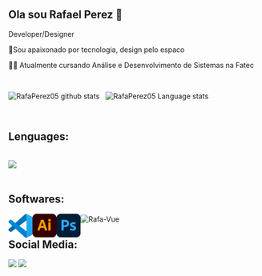 ## Ola sou Rafael Perez 👋
Developer/Designer
<p>🌠Sou apaixonado por tecnologia, design pelo espaco</p>
<p>👨‍🎓 Atualmente cursando Análise e Desenvolvimento de Sistemas na Fatec</p>
<br>

![RafaPerez05 github stats](https://github-readme-stats.vercel.app/api?username=RafaPerez05&show_icons=true&line_height=40&title_color=FFFFFF&icon_color=FFFFFF&text_color=FFFFFF&bg_color=0D1117)&nbsp;&nbsp;
![RafaPerez05 Language stats](https://github-readme-stats-eight-theta.vercel.app/api/top-langs/?username=RafaPerez05&showcolor=FFFFFF&icon_color=FFFFFF&text_color=FFFFFF&bg_color=0D1117)

<br>

## Lenguages:
<div style="display: inline_block"><br>
   <img src="https://skillicons.dev/icons?i=html,css,javascript,php,cs,vue,mysql,mongodb,github" />
</div>
<br>

## Softwares:

<img align="left" alt="Visual Studio Code" width="48px" src="https://raw.githubusercontent.com/github/explore/80688e429a7d4ef2fca1e82350fe8e3517d3494d/topics/visual-studio-code/visual-studio-code.png" />
<a href="https://www.adobe.com/in/products/illustrator.html" target="_blank"> <img align="left" alt="Illustrator" width="48px" src="https://github.com/Aakarsh-B/trying-repos/blob/master/illustrator.png?raw=true"/> </a> 
<a href="https://www.photoshop.com/en" target="_blank"> <img align="left" alt="Photoshop" width="48px" src="https://github.com/Aakarsh-B/trying-repos/blob/master/photoshop.png?raw=true"/> </a>
<img align="center" alt="Rafa-Vue" width="48px" src="https://cracklicensekey.org/wp-content/uploads/2022/09/1553188286_coreldraw-graphics-su.png" />
<br>

 ## Social Media:
   [<img src="https://img.shields.io/badge/linkedin-%230077B5.svg?&style=for-the-badge&logo=linkedin&logoColor=white" />](https://www.linkedin.com/in/rafael-perez-8160b3251/) [<img src = "https://img.shields.io/badge/instagram-%23E4405F.svg?&style=for-the-badge&logo=instagram&logoColor=white">](https://www.instagram.com/rafaa_per3z/) 

  
